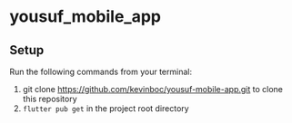 # yousuf_mobile_app

## Setup
Run the following commands from your terminal:
1. git clone https://github.com/kevinboc/yousuf-mobile-app.git to clone this repository
2. `flutter pub get` in the project root directory
